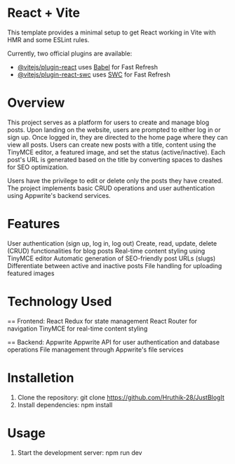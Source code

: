    # React + Vite

This template provides a minimal setup to get React working in Vite with HMR and some ESLint rules.

Currently, two official plugins are available:

- [@vitejs/plugin-react](https://github.com/vitejs/vite-plugin-react/blob/main/packages/plugin-react/README.md) uses [Babel](https://babeljs.io/) for Fast Refresh
- [@vitejs/plugin-react-swc](https://github.com/vitejs/vite-plugin-react-swc) uses [SWC](https://swc.rs/) for Fast Refresh

# Overview
This project serves as a platform for users to create and manage blog posts. Upon landing on the website, users are prompted to either log in or sign up. Once logged in, they are directed to the home page where they can view all posts. Users can create new posts with a title, content using the TinyMCE editor, a featured image, and set the status (active/inactive). Each post's URL is generated based on the title by converting spaces to dashes for SEO optimization.

Users have the privilege to edit or delete only the posts they have created. The project implements basic CRUD operations and user authentication using Appwrite's backend services.

# Features
User authentication (sign up, log in, log out)
Create, read, update, delete (CRUD) functionalities for blog posts
Real-time content styling using TinyMCE editor
Automatic generation of SEO-friendly post URLs (slugs)
Differentiate between active and inactive posts
File handling for uploading featured images

# Technology Used
== Frontend: React
Redux for state management
React Router for navigation
TinyMCE for real-time content styling

== Backend: Appwrite
Appwrite API for user authentication and database operations
File management through Appwrite's file services

# Installetion

1. Clone the repository: git clone https://github.com/Hruthik-28/JustBlogIt
2. Install dependencies: npm install

# Usage

1. Start the development server: npm run dev
